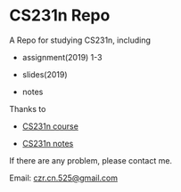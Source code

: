 # CS231n Repo

A Repo for studying CS231n, including

* assignment(2019) 1-3

* slides(2019)

* notes

Thanks to

* [CS231n course](https://study.163.com/course/introduction/1004697005.htm)

* [CS231n notes](http://cs231n.github.io/)

If there are any problem, please contact me.

Email: czr.cn.525@gmail.com